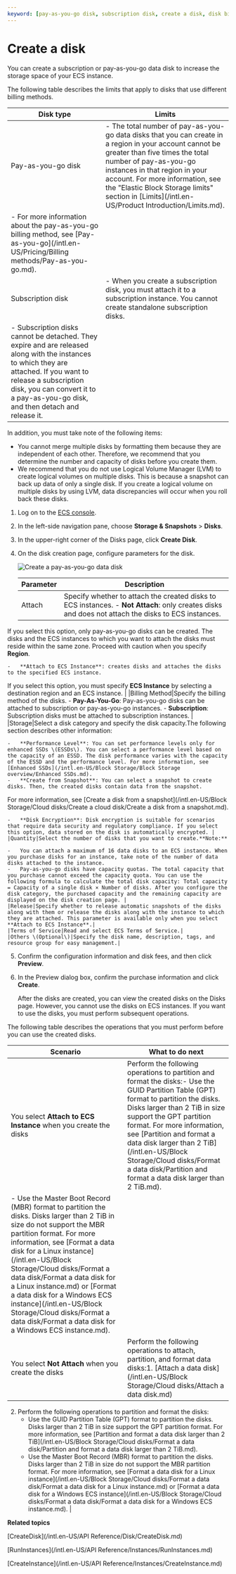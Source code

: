 ```yaml
---
keyword: [pay-as-you-go disk, subscription disk, create a disk, disk billing, add data disks]
---
```


# Create a disk

You can create a subscription or pay-as-you-go data disk to increase the storage space of your ECS instance.

The following table describes the limits that apply to disks that use different billing methods.

|Disk type|Limits|
|---------|------|
|Pay-as-you-go disk|-   The total number of pay-as-you-go data disks that you can create in a region in your account cannot be greater than five times the total number of pay-as-you-go instances in that region in your account. For more information, see the "Elastic Block Storage limits" section in [Limits](/intl.en-US/Product Introduction/Limits.md).
-   For more information about the pay-as-you-go billing method, see [Pay-as-you-go](/intl.en-US/Pricing/Billing methods/Pay-as-you-go.md). |
|Subscription disk|-   When you create a subscription disk, you must attach it to a subscription instance. You cannot create standalone subscription disks.
-   Subscription disks cannot be detached. They expire and are released along with the instances to which they are attached. If you want to release a subscription disk, you can convert it to a pay-as-you-go disk, and then detach and release it. |

In addition, you must take note of the following items:

-   You cannot merge multiple disks by formatting them because they are independent of each other. Therefore, we recommend that you determine the number and capacity of disks before you create them.
-   We recommend that you do not use Logical Volume Manager \(LVM\) to create logical volumes on multiple disks. This is because a snapshot can back up data of only a single disk. If you create a logical volume on multiple disks by using LVM, data discrepancies will occur when you roll back these disks.

1.  Log on to the [ECS console](https://ecs.console.aliyun.com).

2.  In the left-side navigation pane, choose **Storage & Snapshots** \> **Disks**.

3.  In the upper-right corner of the Disks page, click **Create Disk**.

4.  On the disk creation page, configure parameters for the disk.

    ![Create a pay-as-you-go data disk](https://static-aliyun-doc.oss-accelerate.aliyuncs.com/assets/img/en-US/8745721061/p4412.png)

    |Parameter|Description|
    |---------|-----------|
    |Attach|Specify whether to attach the created disks to ECS instances.    -   **Not Attach**: only creates disks and does not attach the disks to ECS instances.

If you select this option, only pay-as-you-go disks can be created. The disks and the ECS instances to which you want to attach the disks must reside within the same zone. Proceed with caution when you specify **Region**.

    -   **Attach to ECS Instance**: creates disks and attaches the disks to the specified ECS instance.

If you select this option, you must specify **ECS Instance** by selecting a destination region and an ECS instance. |
    |Billing Method|Specify the billing method of the disks.    -   **Pay-As-You-Go**: Pay-as-you-go disks can be attached to subscription or pay-as-you-go instances.
    -   **Subscription**: Subscription disks must be attached to subscription instances. |
    |Storage|Select a disk category and specify the disk capacity.The following section describes other information:

    -   **Performance Level**: You can set performance levels only for enhanced SSDs \(ESSDs\). You can select a performance level based on the capacity of an ESSD. The disk performance varies with the capacity of the ESSD and the performance level. For more information, see [Enhanced SSDs](/intl.en-US/Block Storage/Block Storage overview/Enhanced SSDs.md).
    -   **Create from Snapshot**: You can select a snapshot to create disks. Then, the created disks contain data from the snapshot.

For more information, see [Create a disk from a snapshot](/intl.en-US/Block Storage/Cloud disks/Create a cloud disk/Create a disk from a snapshot.md).

    -   **Disk Encryption**: Disk encryption is suitable for scenarios that require data security and regulatory compliance. If you select this option, data stored on the disk is automatically encrypted. |
    |Quantity|Select the number of disks that you want to create.**Note:**

    -   You can attach a maximum of 16 data disks to an ECS instance. When you purchase disks for an instance, take note of the number of data disks attached to the instance.
    -   Pay-as-you-go disks have capacity quotas. The total capacity that you purchase cannot exceed the capacity quota. You can use the following formula to calculate the total disk capacity: Total capacity = Capacity of a single disk × Number of disks. After you configure the disk category, the purchased capacity and the remaining capacity are displayed on the disk creation page. |
    |Release|Specify whether to release automatic snapshots of the disks along with them or release the disks along with the instance to which they are attached. This parameter is available only when you select **Attach to ECS Instance**.|
    |Terms of Service|Read and select ECS Terms of Service.|
    |Others \(Optional\)|Specify the disk name, description, tags, and resource group for easy management.|

5.  Confirm the configuration information and disk fees, and then click **Preview**.

6.  In the Preview dialog box, confirm the purchase information and click **Create**.

    After the disks are created, you can view the created disks on the Disks page. However, you cannot use the disks on ECS instances. If you want to use the disks, you must perform subsequent operations.


The following table describes the operations that you must perform before you can use the created disks.

|Scenario|What to do next|
|--------|---------------|
|You select **Attach to ECS Instance** when you create the disks|Perform the following operations to partition and format the disks:-   Use the GUID Partition Table \(GPT\) format to partition the disks. Disks larger than 2 TiB in size support the GPT partition format. For more information, see [Partition and format a data disk larger than 2 TiB](/intl.en-US/Block Storage/Cloud disks/Format a data disk/Partition and format a data disk larger than 2 TiB.md).
-   Use the Master Boot Record \(MBR\) format to partition the disks. Disks larger than 2 TiB in size do not support the MBR partition format. For more information, see [Format a data disk for a Linux instance](/intl.en-US/Block Storage/Cloud disks/Format a data disk/Format a data disk for a Linux instance.md) or [Format a data disk for a Windows ECS instance](/intl.en-US/Block Storage/Cloud disks/Format a data disk/Format a data disk for a Windows ECS instance.md). |
|You select **Not Attach** when you create the disks|Perform the following operations to attach, partition, and format data disks:1.  [Attach a data disk](/intl.en-US/Block Storage/Cloud disks/Attach a data disk.md)
2.  Perform the following operations to partition and format the disks:
    -   Use the GUID Partition Table \(GPT\) format to partition the disks. Disks larger than 2 TiB in size support the GPT partition format. For more information, see [Partition and format a data disk larger than 2 TiB](/intl.en-US/Block Storage/Cloud disks/Format a data disk/Partition and format a data disk larger than 2 TiB.md).
    -   Use the Master Boot Record \(MBR\) format to partition the disks. Disks larger than 2 TiB in size do not support the MBR partition format. For more information, see [Format a data disk for a Linux instance](/intl.en-US/Block Storage/Cloud disks/Format a data disk/Format a data disk for a Linux instance.md) or [Format a data disk for a Windows ECS instance](/intl.en-US/Block Storage/Cloud disks/Format a data disk/Format a data disk for a Windows ECS instance.md). |

**Related topics**  


[CreateDisk](/intl.en-US/API Reference/Disk/CreateDisk.md)

[RunInstances](/intl.en-US/API Reference/Instances/RunInstances.md)

[CreateInstance](/intl.en-US/API Reference/Instances/CreateInstance.md)

